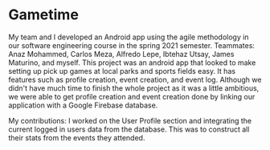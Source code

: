 # Gametime
My team and I developed an Android app using the agile methodology in our software engineering course in the spring 2021 semester. Teammates: Anaz Mohammed, Carlos Meza, Alfredo Lepe, Ibtehaz Utsay, James Maturino, and myself. This project was an android app that looked to make setting up pick up games at local parks and sports fields easy. It has features such as profile creation, event creation, and event log. Although we didn't have much time to finish the whole project as it was a little ambitious, we were able to get profile creation and event creation done by linking our application with a Google Firebase database.

My contributions:
I worked on the User Profile section and integrating the current logged in users data from the database. This was to construct all their stats from the events they attended.
